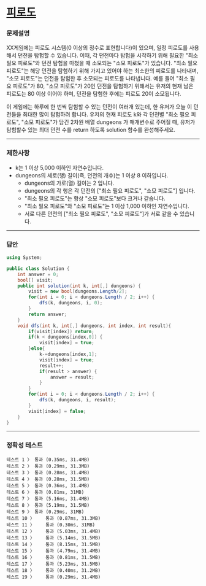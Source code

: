 # <a href="https://school.programmers.co.kr/learn/courses/30/lessons/87946">피로도</a>

### 문제설명

XX게임에는 피로도 시스템(0 이상의 정수로 표현합니다)이 있으며, 일정 피로도를 사용해서 던전을 탐험할 수 있습니다. 이때, 각 던전마다 탐험을 시작하기 위해 필요한 "최소 필요 피로도"와 던전 탐험을 마쳤을 때 소모되는 "소모 피로도"가 있습니다. "최소 필요 피로도"는 해당 던전을 탐험하기 위해 가지고 있어야 하는 최소한의 피로도를 나타내며, "소모 피로도"는 던전을 탐험한 후 소모되는 피로도를 나타냅니다. 예를 들어 "최소 필요 피로도"가 80, "소모 피로도"가 20인 던전을 탐험하기 위해서는 유저의 현재 남은 피로도는 80 이상 이어야 하며, 던전을 탐험한 후에는 피로도 20이 소모됩니다.

이 게임에는 하루에 한 번씩 탐험할 수 있는 던전이 여러개 있는데, 한 유저가 오늘 이 던전들을 최대한 많이 탐험하려 합니다. 유저의 현재 피로도 k와 각 던전별 "최소 필요 피로도", "소모 피로도"가 담긴 2차원 배열 dungeons 가 매개변수로 주어질 때, 유저가 탐험할수 있는 최대 던전 수를 return 하도록 solution 함수를 완성해주세요.

***

### 제한사항

 - k는 1 이상 5,000 이하인 자연수입니다.
 - dungeons의 세로(행) 길이(즉, 던전의 개수)는 1 이상 8 이하입니다.
   - dungeons의 가로(열) 길이는 2 입니다.
   - dungeons의 각 행은 각 던전의 ["최소 필요 피로도", "소모 피로도"] 입니다.
   - "최소 필요 피로도"는 항상 "소모 피로도"보다 크거나 같습니다.
   - "최소 필요 피로도"와 "소모 피로도"는 1 이상 1,000 이하인 자연수입니다.
   - 서로 다른 던전의 ["최소 필요 피로도", "소모 피로도"]가 서로 같을 수 있습니다.

***

### 답안
``` csharp
using System;

public class Solution {
    int answer = 0;
    bool[] visit;
    public int solution(int k, int[,] dungeons) {
        visit = new bool[dungeons.Length/2];
        for(int i = 0; i < dungeons.Length / 2; i++) {
            dfs(k, dungeons, i, 0);
        }
        return answer;
    }
    void dfs(int k, int[,] dungeons, int index, int result){
        if(visit[index]) return;
        if(k < dungeons[index,0]) {
            visit[index] = true;
        }else{
            k-=dungeons[index,1];
            visit[index] = true;
            result++;
            if(result > answer) {
                answer = result;
            }
        }
        for(int i = 0; i < dungeons.Length / 2; i++) {
            dfs(k, dungeons, i, result);
        }
        visit[index] = false;
    }
}
```

***

### 정확성 테스트
```
테스트 1 〉	통과 (0.35ms, 31.4MB)
테스트 2 〉	통과 (0.29ms, 31.3MB)
테스트 3 〉	통과 (0.28ms, 31.4MB)
테스트 4 〉	통과 (0.28ms, 31.5MB)
테스트 5 〉	통과 (0.36ms, 31.4MB)
테스트 6 〉	통과 (0.81ms, 31MB)
테스트 7 〉	통과 (5.16ms, 31.4MB)
테스트 8 〉	통과 (5.19ms, 31.5MB)
테스트 9 〉	통과 (0.29ms, 31MB)
테스트 10 〉	통과 (0.87ms, 31.3MB)
테스트 11 〉	통과 (0.30ms, 31MB)
테스트 12 〉	통과 (5.03ms, 31.4MB)
테스트 13 〉	통과 (5.14ms, 31.5MB)
테스트 14 〉	통과 (8.15ms, 31.5MB)
테스트 15 〉	통과 (4.79ms, 31.4MB)
테스트 16 〉	통과 (0.81ms, 31.5MB)
테스트 17 〉	통과 (5.23ms, 31.5MB)
테스트 18 〉	통과 (0.40ms, 31.2MB)
테스트 19 〉	통과 (0.29ms, 31.4MB)
```